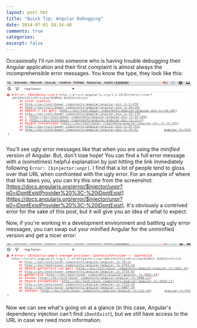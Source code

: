 ```yaml
---
layout: post.hbt
title: "Quick Tip: Angular Debugging"
date: 2014-07-01 18:34:40
comments: true
categories: 
excerpt: false
---
```

Occasionally I'll run into someone who is having trouble debugging their Angular application and their first complaint is almost always the incomprehensible error messages. You know the type, they look like this:

<a href="assets/images/angulardebug/angular-minified-error.png" target="_blank"><img src="assets/images/angulardebug/angular-minified-error.png"></a>

You'll see ugly error messages like that when you are using the *minified* version of Angular. But, don't lose hope! You can find a full error message with a (sometimes) helpful explanation by just hitting the link immediately following `Error: [$injector:unpr]`. I find that a lot of people tend to gloss over that URL when confronted with the ugly error. For an example of where that link takes you, you can try this one from the screenshot: [https://docs.angularjs.org/error/$injector/unpr?p0=iDontExistProvider%20%3C-%20iDontExist](https://docs.angularjs.org/error/$injector/unpr?p0=iDontExistProvider%20%3C-%20iDontExist). It's obviously a contrived error for the sake of this post, but it will give you an idea of what to expect.

Now, if you're working in a development environment and battling ugly error messages, you can swap out your minified Angular for the unminified version and get a nicer error:

<a href="assets/images/angulardebug/angular-unminified-error.png" target="_blank"><img src="assets/images/angulardebug/angular-unminified-error.png"></a>

Now we can see what's going on at a glance (in this case, Angular's dependency injection can't find `iDontExist`), but we still have access to the URL in case we need more information.